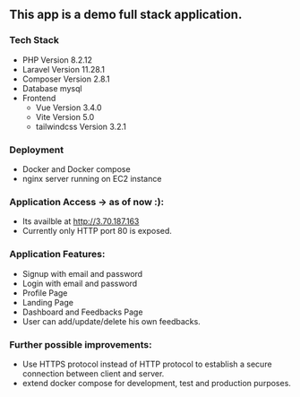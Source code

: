 ## This app is a demo full stack application.

### Tech Stack

-   PHP Version 8.2.12
-   Laravel Version 11.28.1
-   Composer Version 2.8.1
-   Database mysql
-   Frontend
    -   Vue Version 3.4.0
    -   Vite Version 5.0
    -   tailwindcss Version 3.2.1

### Deployment

-   Docker and Docker compose
-   nginx server running on EC2 instance

### Application Access -> as of now :):

-   Its availble at http://3.70.187.163
-   Currently only HTTP port 80 is exposed.

### Application Features:

- Signup with email and password
- Login with email and password
- Profile Page
- Landing Page
- Dashboard and Feedbacks Page
- User can add/update/delete his own feedbacks.

### Further possible improvements:

-   Use HTTPS protocol instead of HTTP protocol to establish a secure connection between client and server.
-   extend docker compose for development, test and production purposes.
